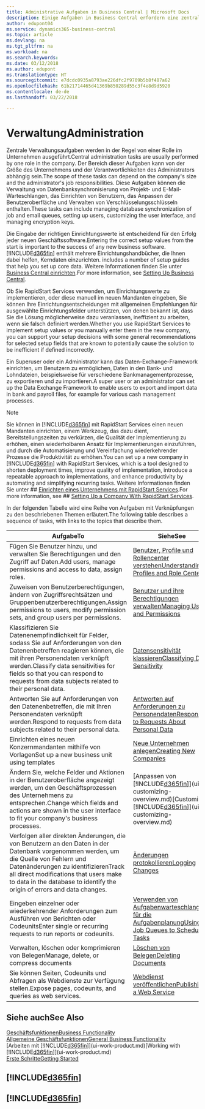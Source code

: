 ```yaml
---
title: Administrative Aufgaben in Business Central | Microsoft Docs
description: Einige Aufgaben in Business Central erfordern eine zentrale Administration und Einrichtung. Erfahren, welche das sind und was zu tun ist.
author: edupont04
ms.service: dynamics365-business-central
ms.topic: article
ms.devlang: na
ms.tgt_pltfrm: na
ms.workload: na
ms.search.keywords: 
ms.date: 03/12/2018
ms.author: edupont
ms.translationtype: HT
ms.sourcegitcommit: e7dcdc0935a8793ae226dfc2f9709b5b8f487a62
ms.openlocfilehash: 61b21714465d41369b850289d55c3f4e8d9d5920
ms.contentlocale: de-de
ms.lasthandoff: 03/22/2018

---
```

# <a name="administration"></a><span data-ttu-id="d6457-104">Verwaltung</span><span class="sxs-lookup"><span data-stu-id="d6457-104">Administration</span></span>
<span data-ttu-id="d6457-105">Zentrale Verwaltungsaufgaben werden in der Regel von einer Rolle im Unternehmen ausgeführt.</span><span class="sxs-lookup"><span data-stu-id="d6457-105">Central administration tasks are usually performed by one role in the company.</span></span> <span data-ttu-id="d6457-106">Der Bereich dieser Aufgaben kann von der Größe des Unternehmens und der Verantwortlichkeiten des Administrators abhängig sein.</span><span class="sxs-lookup"><span data-stu-id="d6457-106">The scope of these tasks can depend on the company's size and the administrator's job responsibilities.</span></span> <span data-ttu-id="d6457-107">Diese Aufgaben können die Verwaltung von Datenbanksynchronisierung von Projekt- und E-Mail-Warteschlangen, das Einrichten von Benutzern, das Anpassen der Benutzeroberfläche und Verwalten von Verschlüsselungsschlüsseln enthalten.</span><span class="sxs-lookup"><span data-stu-id="d6457-107">These tasks can include managing database synchronization of job and email queues, setting up users, customizing the user interface, and managing encryption keys.</span></span>  

<span data-ttu-id="d6457-108">Die Eingabe der richtigen Einrichtungswerte ist entscheidend für den Erfolg jeder neuen Geschäftssoftware.</span><span class="sxs-lookup"><span data-stu-id="d6457-108">Entering the correct setup values from the start is important to the success of any new business software.</span></span> [!INCLUDE[d365fin](includes/d365fin_md.md)]<span data-ttu-id="d6457-109"> enthält mehrere Einrichtungshandbücher, die Ihnen dabei helfen, Kerndaten einzurichten.</span><span class="sxs-lookup"><span data-stu-id="d6457-109"> includes a number of setup guides that help you set up core data.</span></span> <span data-ttu-id="d6457-110">Weitere Informationen finden Sie unter [Business Central einrichten](setup.md).</span><span class="sxs-lookup"><span data-stu-id="d6457-110">For more information, see [Setting Up Business Central](setup.md).</span></span>

<span data-ttu-id="d6457-111">Ob Sie RapidStart Services verwenden, um Einrichtungswerte zu implementieren, oder diese manuell im neuen Mandanten eingeben, Sie können Ihre Einrichtungsentscheidungen mit allgemeinen Empfehlungen für ausgewählte Einrichtungsfelder unterstützen, von denen bekannt ist, dass Sie die Lösung möglicherweise dazu veranlassen, ineffizient zu arbeiten, wenn sie falsch definiert werden.</span><span class="sxs-lookup"><span data-stu-id="d6457-111">Whether you use RapidStart Services to implement setup values or you manually enter them in the new company, you can support your setup decisions with some general recommendations for selected setup fields that are known to potentially cause the solution to be inefficient if defined incorrectly.</span></span>  

<span data-ttu-id="d6457-112">Ein Superuser oder ein Administrator kann das Daten-Exchange-Framework einrichten, um Benutzern zu ermöglichen, Daten in den Bank- und Lohndateien, beispielsweise für verschiedene Bankmanagementprozesse, zu exportieren und zu importieren.</span><span class="sxs-lookup"><span data-stu-id="d6457-112">A super user or an administrator can set up the Data Exchange Framework to enable users to export and import data in bank and payroll files, for example for various cash management processes.</span></span>

> [!NOTE]
> <span data-ttu-id="d6457-113">Sie können in [!INCLUDE[d365fin](includes/d365fin_md.md)] mit RapidStart Services einen neuen Mandanten einrichten, einem Werkzeug, das dazu dient, Bereitstellungszeiten zu verkürzen, die Qualität der Implementierung zu erhöhen, einen wiederholbaren Ansatz für Implementierungen einzuführen, und durch die Automatisierung und Vereinfachung wiederkehrender Prozesse die Produktivität zu erhöhen.</span><span class="sxs-lookup"><span data-stu-id="d6457-113">You can set up a new company in [!INCLUDE[d365fin](includes/d365fin_md.md)] with RapidStart Services, which is a tool designed to shorten deployment times, improve quality of implementation, introduce a repeatable approach to implementations, and enhance productivity by automating and simplifying recurring tasks.</span></span> <span data-ttu-id="d6457-114">Weitere Informationen finden Sie unter ## [Einrichten eines Unternehmens mit RapidStart Services](admin-set-up-a-company-with-rapidstart.md).</span><span class="sxs-lookup"><span data-stu-id="d6457-114">For more information, see ## [Setting Up a Company With RapidStart Services](admin-set-up-a-company-with-rapidstart.md).</span></span>

<span data-ttu-id="d6457-115">In der folgenden Tabelle wird eine Reihe von Aufgaben mit Verknüpfungen zu den beschriebenen Themen erläutert.</span><span class="sxs-lookup"><span data-stu-id="d6457-115">The following table describes a sequence of tasks, with links to the topics that describe them.</span></span>   

|<span data-ttu-id="d6457-116">**Aufgabe**</span><span class="sxs-lookup"><span data-stu-id="d6457-116">**To**</span></span>|<span data-ttu-id="d6457-117">**Siehe**</span><span class="sxs-lookup"><span data-stu-id="d6457-117">**See**</span></span>|  
|------------|-------------|  
|<span data-ttu-id="d6457-118">Fügen Sie Benutzer hinzu, und verwalten Sie Berechtigungen und den Zugriff auf Daten.</span><span class="sxs-lookup"><span data-stu-id="d6457-118">Add users, manage permissions and access to data, assign roles.</span></span>|[<span data-ttu-id="d6457-119">Benutzer, Profile und Rollencenter verstehen</span><span class="sxs-lookup"><span data-stu-id="d6457-119">Understanding Profiles and Role Centers</span></span>](admin-users-profiles-roles.md)|  
|<span data-ttu-id="d6457-120">Zuweisen von Benutzerberechtigungen, ändern von Zugriffsrechtsätzen und Gruppenbenutzerberechtigungen.</span><span class="sxs-lookup"><span data-stu-id="d6457-120">Assign permissions to users, modify permission sets, and group users per permissions.</span></span>|[<span data-ttu-id="d6457-121">Benutzer und ihre Berechtigungen verwalten</span><span class="sxs-lookup"><span data-stu-id="d6457-121">Managing Users and Permissions</span></span>](ui-how-users-permissions.md)|
|<span data-ttu-id="d6457-122">Klassifizieren Sie Datenenempfindlichkeit für Felder, sodass Sie auf Anforderungen von den Datenenbetreffen reagieren können, die mit ihren Personendaten verknüpft werden.</span><span class="sxs-lookup"><span data-stu-id="d6457-122">Classify data sensitivities for fields so that you can respond to requests from data subjects related to their personal data.</span></span>|[<span data-ttu-id="d6457-123">Datensensitivität klassieren</span><span class="sxs-lookup"><span data-stu-id="d6457-123">Classifying Data Sensitivity</span></span>](admin-classifying-data-sensitivity.md)|
|<span data-ttu-id="d6457-124">Antworten Sie auf Anforderungen von den Datenenbetreffen, die mit Ihren Personendaten verknüpft werden.</span><span class="sxs-lookup"><span data-stu-id="d6457-124">Respond to requests from data subjects related to their personal data.</span></span>|[<span data-ttu-id="d6457-125">Antworten auf Anforderungen zu Personendaten</span><span class="sxs-lookup"><span data-stu-id="d6457-125">Responding to Requests About Personal Data</span></span>](admin-responding-to-requests-about-personal-data.md)|
|<span data-ttu-id="d6457-126">Einrichten eines neuen Konzernmandanten mithilfe von Vorlagen</span><span class="sxs-lookup"><span data-stu-id="d6457-126">Set up a new business unit using templates</span></span>|[<span data-ttu-id="d6457-127">Neue Unternehmen anlegen</span><span class="sxs-lookup"><span data-stu-id="d6457-127">Creating New Companies</span></span>](about-new-company.md)|
|<span data-ttu-id="d6457-128">Ändern Sie, welche Felder und Aktionen in der Benutzeroberfläche angezeigt werden, um den Geschäftsprozessen des Unternehmens zu entsprechen.</span><span class="sxs-lookup"><span data-stu-id="d6457-128">Change which fields and actions are shown in the user interface to fit your company's business processes.</span></span> |<span data-ttu-id="d6457-129">[Anpassen von [!INCLUDE[d365fin](includes/d365fin_md.md)]](ui-customizing-overview.md)</span><span class="sxs-lookup"><span data-stu-id="d6457-129">[Customizing [!INCLUDE[d365fin](includes/d365fin_md.md)]](ui-customizing-overview.md)</span></span> |
|<span data-ttu-id="d6457-130">Verfolgen aller direkten Änderungen, die von Benutzern an den Daten in der Datenbank vorgenommen werden, um die Quelle von Fehlern und Datenänderungen zu identifizieren</span><span class="sxs-lookup"><span data-stu-id="d6457-130">Track all direct modifications that users make to data in the database to identify the origin of errors and data changes.</span></span>|[<span data-ttu-id="d6457-131">Änderungen protokollieren</span><span class="sxs-lookup"><span data-stu-id="d6457-131">Logging Changes</span></span>](across-log-changes.md)|  
|<span data-ttu-id="d6457-132">Eingeben einzelner oder wiederkehrender Anforderungen zum Ausführen von Berichten oder Codeunits</span><span class="sxs-lookup"><span data-stu-id="d6457-132">Enter single or recurring requests to run reports or codeunits.</span></span>|[<span data-ttu-id="d6457-133">Verwenden von Aufgabenwarteschlangen für die Aufgabenplanung</span><span class="sxs-lookup"><span data-stu-id="d6457-133">Using Job Queues to Schedule Tasks</span></span>](admin-job-queues-schedule-tasks.md)|  
|<span data-ttu-id="d6457-134">Verwalten, löschen oder komprimieren von Belegen</span><span class="sxs-lookup"><span data-stu-id="d6457-134">Manage, delete, or compress documents</span></span>|[<span data-ttu-id="d6457-135">Löschen von Belegen</span><span class="sxs-lookup"><span data-stu-id="d6457-135">Deleting Documents</span></span>](admin-manage-documents.md)|  
|<span data-ttu-id="d6457-136">Sie können Seiten, Codeunits und Abfragen als Webdienste zur Verfügung stellen.</span><span class="sxs-lookup"><span data-stu-id="d6457-136">Expose pages, codeunits, and queries as web services.</span></span>|[<span data-ttu-id="d6457-137">Webdienst veröffentlichen</span><span class="sxs-lookup"><span data-stu-id="d6457-137">Publishing a Web Service</span></span>](across-how-publish-web-service.md)|

## <a name="see-also"></a><span data-ttu-id="d6457-138">Siehe auch</span><span class="sxs-lookup"><span data-stu-id="d6457-138">See Also</span></span>
[<span data-ttu-id="d6457-139">Geschäftsfunktionen</span><span class="sxs-lookup"><span data-stu-id="d6457-139">Business Functionality</span></span>](across-business-functionality.md)  
[<span data-ttu-id="d6457-140">Allgemeine Geschäftsfunktionen</span><span class="sxs-lookup"><span data-stu-id="d6457-140">General Business Functionality</span></span>](ui-across-business-areas.md)  
<span data-ttu-id="d6457-141">[Arbeiten mit [!INCLUDE[d365fin](includes/d365fin_md.md)]](ui-work-product.md)</span><span class="sxs-lookup"><span data-stu-id="d6457-141">[Working with [!INCLUDE[d365fin](includes/d365fin_md.md)]](ui-work-product.md)</span></span>  
[<span data-ttu-id="d6457-142">Erste Schritte</span><span class="sxs-lookup"><span data-stu-id="d6457-142">Getting Started</span></span>](product-get-started.md)  

## [!INCLUDE[d365fin](includes/free_trial_md.md)]  
## [!INCLUDE[d365fin](includes/training_link_md.md)]

